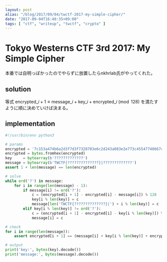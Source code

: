 ```yaml
---
layout: post
alias: "/blog/2017/09/04/twctf-2017-my-simple-cipher/"
date: "2017-09-04T16:40:35+09:00"
tags: [ "ctf", "writeup", "twctf", "crypto" ]
---
```


# Tokyo Westerns CTF 3rd 2017: My Simple Cipher

本番では自明っぽかったのでやらずに放置したらnkhrlab氏がやってくれた。

## solution

等式 $\mathrm{encrypted}\_{i + 1} \equiv \mathrm{message}\_i + \mathrm{key}\_i + \mathrm{encrypted}\_i \pmod{128}$ を満たすように順に決めていけば決まる。

## implementation

``` python
#!/usr/bin/env python3

# params
encrypted = '7c153a474b6a2d3f7d3f7328703e6c2d243a083e2e773c45547748667c1511333f4f745e'
encrypted = bytes.fromhex(encrypted)
key     = bytearray(b'?????????????')
message = bytearray(b'TWCTF{??????????????}|?????????????')
assert 1 + len(message) == len(encrypted)

# solve
while ord('?') in message:
    for i in range(len(message) - 1):
        if message[i] != ord('?'):
            c = (encrypted[i + 1] - encrypted[i] - message[i]) % 128
            key[i % len(key)] = c
            message[len('TWCTF{??????????????}|') + i % len(key)] = c
        elif key[i % len(key)] != ord('?'):
            c = (encrypted[i + 1] - encrypted[i] - key[i % len(key)]) % 128
            message[i] = c

# check
for i in range(len(message)):
    assert encrypted[i + 1] == (message[i] + key[i % len(key)] + encrypted[i]) % 128

# output
print('key:', bytes(key).decode())
print('message:', bytes(message).decode())
```
